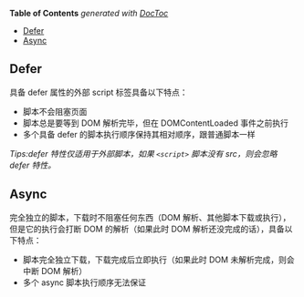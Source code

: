 <!-- START doctoc generated TOC please keep comment here to allow auto update -->
<!-- DON'T EDIT THIS SECTION, INSTEAD RE-RUN doctoc TO UPDATE -->
**Table of Contents**  *generated with [DocToc](https://github.com/thlorenz/doctoc)*

- [Defer](#defer)
- [Async](#async)

<!-- END doctoc generated TOC please keep comment here to allow auto update -->

## Defer

具备 defer 属性的外部 script 标签具备以下特点：

- 脚本不会阻塞页面
- 脚本总是要等到 DOM 解析完毕，但在 DOMContentLoaded 事件之前执行
- 多个具备 defer 的脚本执行顺序保持其相对顺序，跟普通脚本一样

_Tips:defer 特性仅适用于外部脚本，如果 `<script>` 脚本没有 src，则会忽略 defer 特性。_

## Async

完全独立的脚本，下载时不阻塞任何东西（DOM 解析、其他脚本下载或执行），但是它的执行会打断 DOM 的解析（如果此时 DOM 解析还没完成的话），具备以下特点：

- 脚本完全独立下载，下载完成后立即执行（如果此时 DOM 未解析完成，则会中断 DOM 解析）
- 多个 async 脚本执行顺序无法保证
